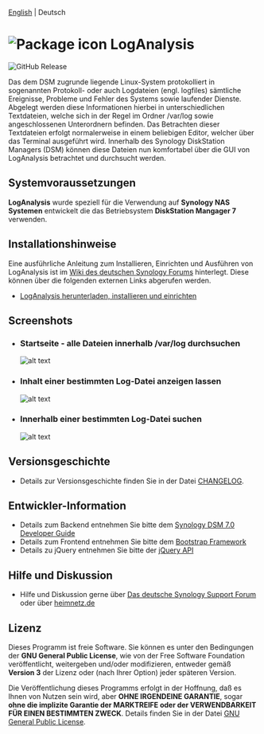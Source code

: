 [English](https://github.com/toafez/LogAnalysis/blob/main/README_en.md) | Deutsch 

# ![Package icon](/ui/images/logo_24.png) LogAnalysis
![GitHub Release](https://img.shields.io/github/v/release/toafez/LogAnalysis?link=https%3A%2F%2Fgithub.com%2Ftoafez%2FLogAnalysis%2Freleases)

Das dem DSM zugrunde liegende Linux-System protokolliert in sogenannten Protokoll- oder auch Logdateien (engl. logfiles) sämtliche Ereignisse, Probleme und Fehler des Systems sowie laufender Dienste. Abgelegt werden diese Informationen hierbei in unterschiedlichen Textdateien, welche sich in der Regel im Ordner /var/log sowie angeschlossenen Unterordnern befinden. Das Betrachten dieser Textdateien erfolgt normalerweise in einem beliebigen Editor, welcher über das Terminal ausgeführt wird. Innerhalb des Synology DiskStation Managers (DSM) können diese Dateien nun komfortabel über die GUI von LogAnalysis betrachtet und durchsucht werden.

## Systemvoraussetzungen
**LogAnalysis** wurde speziell für die Verwendung auf **Synology NAS Systemen** entwickelt die das Betriebsystem **DiskStation Mangager 7** verwenden.

## Installationshinweise
Eine ausführliche Anleitung zum Installieren, Einrichten und Ausführen von LogAnalysis ist im [Wiki des deutschen Synology Forums](https://www.synology-forum.de/wiki/Hauptseite) hinterlegt. Diese können über die folgenden externen Links abgerufen werden.

- [LogAnalysis herunterladen, installieren und einrichten](https://www.synology-forum.de/wiki/LogAnalysis_herunterladen,_installieren_und_einrichten)
 
## Screenshots
  - ### Startseite - alle Dateien innerhalb /var/log durchsuchen
    ![alt text](https://github.com/toafez/LogAnalysis/blob/main/images/App_Snapshot_01.png)
  - ### Inhalt einer bestimmten Log-Datei anzeigen lassen
    ![alt text](https://github.com/toafez/LogAnalysis/blob/main/images/App_Snapshot_02.png)
  - ### Innerhalb einer bestimmten Log-Datei suchen
    ![alt text](https://github.com/toafez/LogAnalysis/blob/main/images/App_Snapshot_03.png)
    
## Versionsgeschichte
- Details zur Versionsgeschichte finden Sie in der Datei [CHANGELOG](CHANGELOG).

## Entwickler-Information
- Details zum Backend entnehmen Sie bitte dem [Synology DSM 7.0 Developer Guide](https://help.synology.com/developer-guide/)
- Details zum Frontend entnehmen Sie bitte dem [Bootstrap Framework](https://getbootstrap.com/)
- Details zu jQuery entnehmen Sie bitte der [jQuery API](https://api.jquery.com/)

## Hilfe und Diskussion
- Hilfe und Diskussion gerne über [Das deutsche Synology Support Forum](https://www.synology-forum.de/threads/loganalysis-gui-zum-betrachten-und-durchsuchen-von-var-log.107180/) oder über [heimnetz.de](https://forum.heimnetz.de/threads/loganalysis-3rdparty-app-fuer-synology-nas-dsm-7.484/)

## Lizenz
Dieses Programm ist freie Software. Sie können es unter den Bedingungen der **GNU General Public License**, wie von der Free Software Foundation veröffentlicht, weitergeben und/oder modifizieren, entweder gemäß **Version 3** der Lizenz oder (nach Ihrer Option) jeder späteren Version.

Die Veröffentlichung dieses Programms erfolgt in der Hoffnung, daß es Ihnen von Nutzen sein wird, aber **OHNE IRGENDEINE GARANTIE**, sogar **ohne die implizite Garantie der MARKTREIFE oder der VERWENDBARKEIT FÜR EINEN BESTIMMTEN ZWECK**. Details finden Sie in der Datei [GNU General Public License](LICENSE).
